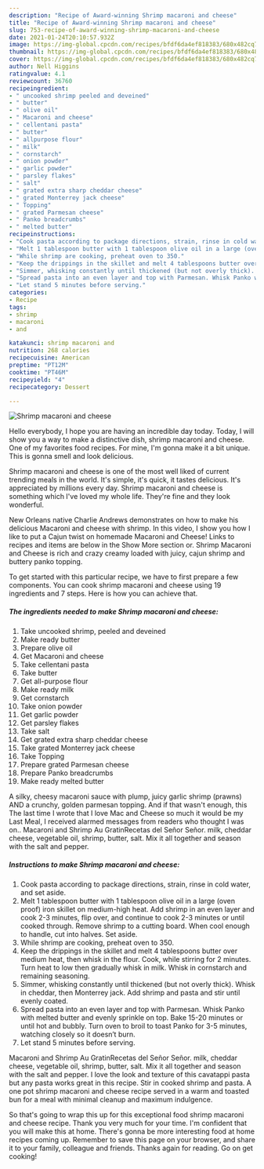 ```yaml
---
description: "Recipe of Award-winning Shrimp macaroni and cheese"
title: "Recipe of Award-winning Shrimp macaroni and cheese"
slug: 753-recipe-of-award-winning-shrimp-macaroni-and-cheese
date: 2021-01-24T20:10:57.932Z
image: https://img-global.cpcdn.com/recipes/bfdf6da4ef818383/680x482cq70/shrimp-macaroni-and-cheese-recipe-main-photo.jpg
thumbnail: https://img-global.cpcdn.com/recipes/bfdf6da4ef818383/680x482cq70/shrimp-macaroni-and-cheese-recipe-main-photo.jpg
cover: https://img-global.cpcdn.com/recipes/bfdf6da4ef818383/680x482cq70/shrimp-macaroni-and-cheese-recipe-main-photo.jpg
author: Nell Higgins
ratingvalue: 4.1
reviewcount: 36760
recipeingredient:
- " uncooked shrimp peeled and deveined"
- " butter"
- " olive oil"
- " Macaroni and cheese"
- " cellentani pasta"
- " butter"
- " allpurpose flour"
- " milk"
- " cornstarch"
- " onion powder"
- " garlic powder"
- " parsley flakes"
- " salt"
- " grated extra sharp cheddar cheese"
- " grated Monterrey jack cheese"
- " Topping"
- " grated Parmesan cheese"
- " Panko breadcrumbs"
- " melted butter"
recipeinstructions:
- "Cook pasta according to package directions, strain, rinse in cold water, and set aside."
- "Melt 1 tablespoon butter with 1 tablespoon olive oil in a large (oven proof) iron skillet on medium-high heat. Add shrimp in an even layer and cook 2-3 minutes, flip over, and continue to cook 2-3 minutes or until cooked through. Remove shrimp to a cutting board. When cool enough to handle, cut into halves. Set aside."
- "While shrimp are cooking, preheat oven to 350."
- "Keep the drippings in the skillet and melt 4 tablespoons butter over medium heat, then whisk in the flour. Cook, while stirring for 2 minutes. Turn heat to low then gradually whisk in milk. Whisk in cornstarch and remaining seasoning."
- "Simmer, whisking constantly until thickened (but not overly thick). Whisk in cheddar, then Monterrey jack. Add shrimp and pasta and stir until evenly coated."
- "Spread pasta into an even layer and top with Parmesan. Whisk Panko with melted butter and evenly sprinkle on top. Bake 15-20 minutes or until hot and bubbly. Turn oven to broil to toast Panko for 3-5 minutes, watching closely so it doesn’t burn."
- "Let stand 5 minutes before serving."
categories:
- Recipe
tags:
- shrimp
- macaroni
- and

katakunci: shrimp macaroni and 
nutrition: 268 calories
recipecuisine: American
preptime: "PT12M"
cooktime: "PT46M"
recipeyield: "4"
recipecategory: Dessert

---
```



![Shrimp macaroni and cheese](https://img-global.cpcdn.com/recipes/bfdf6da4ef818383/680x482cq70/shrimp-macaroni-and-cheese-recipe-main-photo.jpg)

Hello everybody, I hope you are having an incredible day today. Today, I will show you a way to make a distinctive dish, shrimp macaroni and cheese. One of my favorites food recipes. For mine, I'm gonna make it a bit unique. This is gonna smell and look delicious.

Shrimp macaroni and cheese is one of the most well liked of current trending meals in the world. It's simple, it's quick, it tastes delicious. It's appreciated by millions every day. Shrimp macaroni and cheese is something which I've loved my whole life. They're fine and they look wonderful.

New Orleans native Charlie Andrews demonstrates on how to make his delicious Macaroni and cheese with shrimp. In this video, I show you how I like to put a Cajun twist on homemade Macaroni and Cheese! Links to recipes and items are below in the Show More section or. Shrimp Macaroni and Cheese is rich and crazy creamy loaded with juicy, cajun shrimp and buttery panko topping.


To get started with this particular recipe, we have to first prepare a few components. You can cook shrimp macaroni and cheese using 19 ingredients and 7 steps. Here is how you can achieve that.

<!--inarticleads1-->

##### The ingredients needed to make Shrimp macaroni and cheese:

1. Take  uncooked shrimp, peeled and deveined
1. Make ready  butter
1. Prepare  olive oil
1. Get  Macaroni and cheese
1. Take  cellentani pasta
1. Take  butter
1. Get  all-purpose flour
1. Make ready  milk
1. Get  cornstarch
1. Take  onion powder
1. Get  garlic powder
1. Get  parsley flakes
1. Take  salt
1. Get  grated extra sharp cheddar cheese
1. Take  grated Monterrey jack cheese
1. Take  Topping
1. Prepare  grated Parmesan cheese
1. Prepare  Panko breadcrumbs
1. Make ready  melted butter


A silky, cheesy macaroni sauce with plump, juicy garlic shrimp (prawns) AND a crunchy, golden parmesan topping. And if that wasn&#39;t enough, this The last time I wrote that I love Mac and Cheese so much it would be my Last Meal, I received alarmed messages from readers who thought I was on.. Macaroni and Shrimp Au GratinRecetas del Señor Señor. milk, cheddar cheese, vegetable oil, shrimp, butter, salt. Mix it all together and season with the salt and pepper. 

<!--inarticleads2-->

##### Instructions to make Shrimp macaroni and cheese:

1. Cook pasta according to package directions, strain, rinse in cold water, and set aside.
1. Melt 1 tablespoon butter with 1 tablespoon olive oil in a large (oven proof) iron skillet on medium-high heat. Add shrimp in an even layer and cook 2-3 minutes, flip over, and continue to cook 2-3 minutes or until cooked through. Remove shrimp to a cutting board. When cool enough to handle, cut into halves. Set aside.
1. While shrimp are cooking, preheat oven to 350.
1. Keep the drippings in the skillet and melt 4 tablespoons butter over medium heat, then whisk in the flour. Cook, while stirring for 2 minutes. Turn heat to low then gradually whisk in milk. Whisk in cornstarch and remaining seasoning.
1. Simmer, whisking constantly until thickened (but not overly thick). Whisk in cheddar, then Monterrey jack. Add shrimp and pasta and stir until evenly coated.
1. Spread pasta into an even layer and top with Parmesan. Whisk Panko with melted butter and evenly sprinkle on top. Bake 15-20 minutes or until hot and bubbly. Turn oven to broil to toast Panko for 3-5 minutes, watching closely so it doesn’t burn.
1. Let stand 5 minutes before serving.


Macaroni and Shrimp Au GratinRecetas del Señor Señor. milk, cheddar cheese, vegetable oil, shrimp, butter, salt. Mix it all together and season with the salt and pepper. I love the look and texture of this cavatappi pasta but any pasta works great in this recipe. Stir in cooked shrimp and pasta. A one pot shrimp macaroni and cheese recipe served in a warm and toasted bun for a meal with minimal cleanup and maximum indulgence. 

So that's going to wrap this up for this exceptional food shrimp macaroni and cheese recipe. Thank you very much for your time. I'm confident that you will make this at home. There's gonna be more interesting food at home recipes coming up. Remember to save this page on your browser, and share it to your family, colleague and friends. Thanks again for reading. Go on get cooking!
